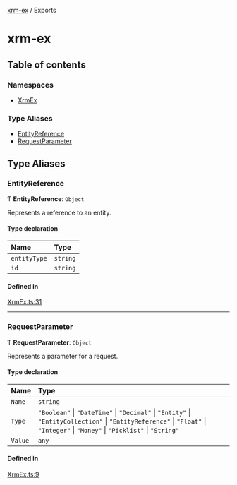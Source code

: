 [xrm-ex](README.md) / Exports

# xrm-ex

## Table of contents

### Namespaces

- [XrmEx](modules/XrmEx.md)

### Type Aliases

- [EntityReference](modules.md#entityreference)
- [RequestParameter](modules.md#requestparameter)

## Type Aliases

### EntityReference

Ƭ **EntityReference**: `Object`

Represents a reference to an entity.

#### Type declaration

| Name | Type |
| :------ | :------ |
| `entityType` | `string` |
| `id` | `string` |

#### Defined in

[XrmEx.ts:31](https://github.com/AhashSritharan/Xrm-Ex/blob/b300141/src/XrmEx.ts#L31)

___

### RequestParameter

Ƭ **RequestParameter**: `Object`

Represents a parameter for a request.

#### Type declaration

| Name | Type |
| :------ | :------ |
| `Name` | `string` |
| `Type` | ``"Boolean"`` \| ``"DateTime"`` \| ``"Decimal"`` \| ``"Entity"`` \| ``"EntityCollection"`` \| ``"EntityReference"`` \| ``"Float"`` \| ``"Integer"`` \| ``"Money"`` \| ``"Picklist"`` \| ``"String"`` |
| `Value` | `any` |

#### Defined in

[XrmEx.ts:9](https://github.com/AhashSritharan/Xrm-Ex/blob/b300141/src/XrmEx.ts#L9)
